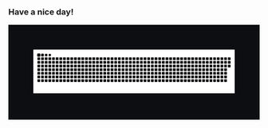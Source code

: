 ### Have a nice day!
<div style='background-color: RGB(12, 14, 18); padding: 50px'>
<a href="https://github.com/kickscar"><img src="contributions.svg"></a>
<div>

